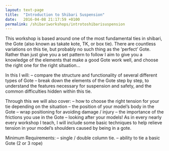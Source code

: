 ```yaml
---
layout: text-page
title:  "Introduction to Shibari Suspension"
date:   2016-04-08 21:17:59 +0100
permalink: /shibariworkshops/introtoshibarisuspension
---
```

This workshop is based around one of the most fundamental ties in shibari, the Gote (also known as takate kote, TK, or box tie). There are countless variations on this tie, but probably no such thing as the ‘perfect’ Gote. Rather than just give you a set pattern to follow I aim to give you a knowledge of the elements that make a good Gote work well, and choose the right one for the right situation…

In this I will:
– compare the structure and functionality of several different types of Gote
– break down the elements of the Gote step by step, to understand the features necessary for suspension and safety, and the common difficulties hidden within this tie.

Through this we will also cover:
– how to choose the right tension for your tie depending on the situation
– the position of your model’s body in the Gote
– wrap positioning for avoiding damage / injury
– the importance of the frictions you use in the Gote
– looking after your models! As in every nearly every workshop I teach, I will include some basic techniques to help relieve tension in your model’s shoulders caused by being in a gote.

Minimum Requirements:
– single / double column tie.
– ability to tie a basic Gote (2 or 3 rope)
